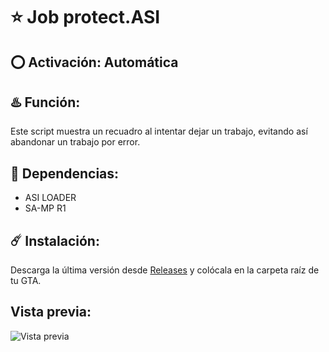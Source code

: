 # ⭐ Job protect.ASI

## ⭕ Activación: Automática

## ♨️ Función:
Este script muestra un recuadro al intentar dejar un trabajo, evitando así abandonar un trabajo por error.

## 💠 Dependencias:
- ASI LOADER
- SA-MP R1
  
## ☄️ Instalación:
Descarga la última versión desde [Releases](link) y colócala en la carpeta raíz de tu GTA.

## Vista previa:
![Vista previa](https://media.discordapp.net/attachments/1206611902822744097/1206611903229726761/Grand_Theft_Auto_San_Andreas_Screenshot_2023.09.26_-_12.58.01.97.png?ex=661402e7&is=66018de7&hm=19ea503cc6c90a1faf3464d9ceb2dd7807ffe3dc8e914ada17cf4fc73257e201&=&format=webp&quality=lossless)
